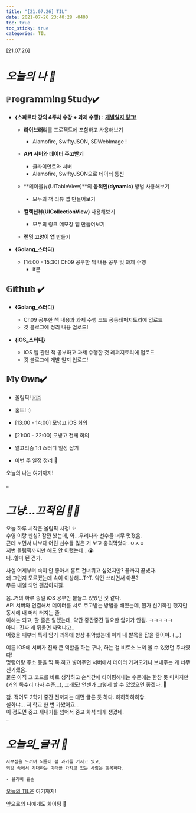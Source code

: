 ```yaml
---
title: "[21.07.26] TIL"
date: 2021-07-26 23:40:28 -0400
toc: true
toc_sticky: true
categories: TIL
---
```


[21.07.26]

# *오늘의 나 🙌*

## ℙ𝕣𝕠𝕘𝕣𝕒𝕞𝕞𝕚𝕟𝕘 𝕊𝕥𝕦𝕕𝕪✔️   

* **{스파르타 강의 4주차 수강 + 과제 수행} :** [**개발일지 링크!**](https://swiftie1230.github.io/sparta_devlog/4_week/)
		
	* **라이브러리**를 프로젝트에 포함하고 사용해보기   

		- Alamofire, SwiftyJSON, SDWebImage !     

 
	*  **API 서버와 데이터 주고받기**		

		- 클라이언트와 서버
		- Alamofire, SwiftyJSON으로 데이터 통신	  


	* **테이블뷰(UITableView)**의 **동적인(dynamic)** 방법 사용해보기

		- 모두의 책 리뷰 앱 만들어보기    


	* **컬렉션뷰(UICollectionView)** 사용해보기

		- 모두의 링크 메모장 앱 만들어보기   


	* **랜덤 고양이 앱** 만들기


- **{Golang_스터디}**

	* [14:00 - 15:30] Ch09 공부한 책 내용 공부 및 과제 수행
		- if문




## 𝔾𝕚𝕥𝕙𝕦𝕓 ✔️

- **{Golang_스터디}**

	* Ch09 공부한 책 내용과 과제 수행 코드 공동레퍼지토리에 업로드
	* 깃 블로그에 정리 내용 업로드!   


- **{iOS_스터디}**

	* iOS 앱 관련 책 공부하고 과제 수행한 것 레퍼지토리에 업로드
	*  깃 블로그에 개발 일지 업로드!


## 𝕄𝕪 𝕆𝕨𝕟✔️ 
- 올림픽! 🇰🇷

- 홈트! :)  

- [13:00 - 14:00] 모냉고 iOS 회의

- [21:00 - 22:00] 모냉고 전체 회의

- 알고리즘 1:1 스터디 일정 잡기

- 이번 주 일정 정리 📜


오늘의 나는 여기까지! 
    
_
  
# *그냥...끄적임 ✍🏻*
오늘 하루 시작은 올림픽 시청! ✨   
수영 이랑 펜싱? 잠깐 봤는데, 와...우리나라 선수들 너무 멋졌음.       
근데 보면서 나보다 어린 선수들 많은 거 보고 충격먹었다. ㅇㅅㅇ        
저번 올림픽까지만 해도 안 이랬는데...😭   
나..할미 된 건가.

사실 어제부터 속이 안 좋아서 홈트 건너뛰고 싶었지만?  끝까지 끝냈다.     
왜 그런지 모르겠는데 속이 이상해...T^T. 약간 쓰리면서 아픈?     
무튼 내일 되면 괜찮아지길.      

음..거의 하루 종일 iOS 공부만 붙들고 있었던 것 같다.      
API 서버와 연결해서 데이터를 서로 주고받는 방법을 배웠는데, 뭔가 신기하긴 했지만 동시에 내 머리 터지는 줄.     
이해는 되고, 할 줄은 알겠는데, 약간 중간중간 필요한 암기가 안됨. ㅋㅋㅋㅋㅋ    
아니- 진짜 왜 뒤돌면 까먹냐고..    
어렸을 때부터 특히 암기 과목에 항상 취약했는데 이게 내 발목을 잡을 줄이야. (._.) 

여튼 iOS에 서버가 진짜 큰 역할을 하는 구나, 하는 걸 비로소 느껴 볼 수 있었던 주차였다!     
명령어랑 주소 등을 띡.뚝.하고 넣어주면 서버에서 데이터 가져오거나 보내주는 게 너무 신기했음.    
물론 아직 그 코드를 바로 생각하고 순식간에 타이핑해내는 수준에는 한참 못 미치지만 (거의 독수리 타자 수준...), 그래도! 언젠가 그렇게 할 수 있었으면 좋겠다. 🥰    

참. 적어도 2학기 중간 전까지는 대면 글른 듯 하다. 하하하하하핳.   
실화냐... 저 학교 한 번 가봤어요...   
이 정도면 중고 새내기를 넘어서 중고 화석 되게 생겼네.        
_


# *오늘의_글귀 📜*

	자부심을 느끼며 되돌아 볼 과거를 가지고 있고,  
	희망 속에서 기대하는 미래를 가지고 있는 사람은 행복하다.	
	
	- 올리버 윌슨

<div class="notice--primary" markdown="1">
<u>오늘의 TIL</u>은 여기까지!     
      
앞으로의 나에게도 화이팅 🌸 
</div>  
